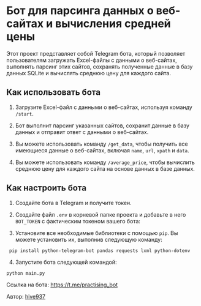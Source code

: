 # Бот для парсинга данных о веб-сайтах и вычисления средней цены

Этот проект представляет собой Telegram бота, который позволяет пользователям загружать Excel-файлы с данными о веб-сайтах, выполнять парсинг этих сайтов, сохранять полученные данные в базу данных SQLite и вычислять среднюю цену для каждого сайта.

## Как использовать бота

1. Загрузите Excel-файл с данными о веб-сайтах, используя команду `/start`.

2. Бот выполнит парсинг указанных сайтов, сохранит данные в базу данных и отправит ответ с данными о веб-сайтах.

3. Вы можете использовать команду `/get_data`, чтобы получить все имеющиеся данные о веб-сайтах, включая `name`, `url`, `xpath` и `data`.

4. Вы можете использовать команду `/average_price`, чтобы вычислить среднюю цену для каждого сайта на основе данных в базе данных.


## Как настроить бота

1. Создайте бота в Telegram и получите токен.

2. Создайте файл `.env` в корневой папке проекта и добавьте в него `BOT_TOKEN` с фактическим токеном вашего бота:
   
3. Установите все необходимые библиотеки с помощью `pip`. Вы можете установить их, выполнив следующую команду:
```
 pip install python-telegram-bot pandas requests lxml python-dotenv
```
4. Запустите бота следующей командой:
```
python main.py
```

Ссылка на бота: https://t.me/practising_bot


Автор: [hive937](https://github.com/hive937)


